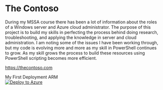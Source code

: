 # The Contoso
During my MSSA course there has been a lot of information about the roles of a Windows server and Azure cloud administrator.  The purpose of this project is to build my skills in perfecting the process behind doing research, troubleshooting, and applying the knowledge in server and cloud administration.  I am noting some of the issues I have been working through, but my code is evolving more and more as my skill in PowerShell continues to grow.  As my skill grows the process to build these resources using PowerShell scripting becomes more efficient.

https://thecontoso.com

My First Deployment ARM  
[![Deploy to Azure](https://aka.ms/deploytoazurebutton)](https://portal.azure.com/#create/Microsoft.Template/uri/https%3A%2F%2Fraw.githubusercontent.com%2Fchristianhjohnson%2FThe-Contoso%2Fmain%2FARM%2520Templates%2FDeploy%2520RG-VNET-NSG-LB-2VMs.json)
